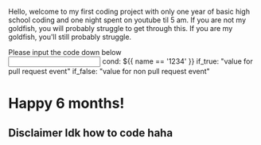 Hello, welcome to my first coding project with only one year of basic high school coding and one night spent on youtube til 5 am. If you are not my goldfish, you will probably struggle to get through this. If you are my goldfish, you'll still probably struggle.
<br>
<body>
Please input the code down below
<form class="passform"> 
    <input type="text" name="input_field" id="nm">
    cond: ${{ name == '1234' }}
    if_true: "value for pull request event"
    if_false: "value for non pull request event"         
    <script>
        var a=document.getElementById("nm").value;
        function cond(){
            if(a=="1234"){
                document.write("nice job");
                }
            else{
                document.write("you suck");
                }
            }
</script>
<h1> Happy 6 months!</h1>
<h2> Disclaimer Idk how to code haha</h2>
 </body>
